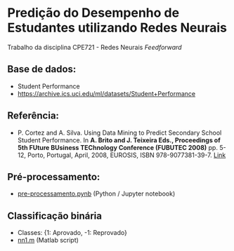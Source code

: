 # Predição do Desempenho de Estudantes utilizando Redes Neurais
Trabalho da disciplina CPE721 - Redes Neurais *Feedforward*

## Base de dados: 
- Student Performance
- https://archive.ics.uci.edu/ml/datasets/Student+Performance

## Referência: 
- P. Cortez and A. Silva. Using Data Mining to Predict Secondary School Student Performance. In **A. Brito and J. Teixeira Eds., Proceedings of 5th FUture BUsiness TEChnology Conference (FUBUTEC 2008)** pp. 5-12, Porto, Portugal, April, 2008, EUROSIS, ISBN 978-9077381-39-7. [Link](http://www3.dsi.uminho.pt/pcortez/student.pdf)

## Pré-processamento:
- [pre-processamento.pynb](pre-processamento.pynb) (Python / Jupyter notebook)

## Classificação binária
- Classes: {1: Aprovado, -1: Reprovado}
- [nn1.m](nn1.m) (Matlab script)